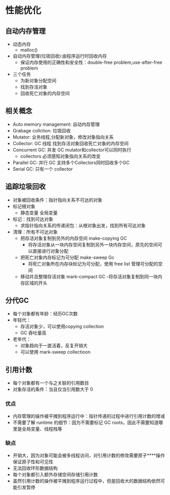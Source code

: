 # 性能优化

## 自动内存管理

 - 动态内存
    - malloc()
- 自动内存管理(垃圾回收):由程序运行时回收内存
    - 保证内存使用的正确性和安全性：double-free problem,use-after-free problem
- 三个任务
    - 为新对象分配空间
    - 找到存活对象
    - 回收死亡对象的内存空间


## 相关概念


- Auto memory management: 自动内存管理
- Grabage collction: 垃圾回收
- Mutator: 业务线程,分配新对象，修改对象指向关系
- Collector: GC 线程  找到存活对象回收死亡对象的内存空间
- Concurrent GC: 并发 GC mutator和collector可以同时执行
    - collectors 必须感知对象指向关系的改变
- Parallel GC: 并行 GC  支持多个Collectors同时回收多个GC
- Serial GC: 只有一个 collector

## 追踪垃圾回收

- 对象被回收条件：指针指向关系不可达的对象
- 标记根对象
    - 静态变量 全局变量
- 标记：找到可达对象
    - 求指针指向关系的传递闭包：从根对象出发，找到所有可达对象
- 清理：所有不可达对象
    - 把存活对象复制到另外的内存空间 make-copying GC
         - 将存活对象从一块内存空间复制到另外一块内存空间，原先的空间可以直接进行对象分配
    - 把死亡对象内存标记为可分配  make-sweep Gc 
        - 将死亡对象所在内存块标记为可分配，使用 free list 管理可分配的空间
    - 移动并且整理存活对象  mark-compact GC 
        -将存活对象复制到同一块内存区域的开头
    
## 分代GC

- 每个对象都有年龄：经历GC次数
- 年轻代：
    - 存活对象少，可以使用copying collection
    - GC 吞吐量高
- 老年代：
    - 对象趋向于一直活着，反复开销大
    - 可以使用 mark-sweep collectioon


## 引用计数

- 每个对象都有一个与之关联的引用数目
- 对象存活的条件：当且仅当引用数大于 0

### 优点
- 内存管理的操作被平摊到程序运行中：指针传递的过程中进行引用计数的增减
- 不需要了解 runtime 的细节：因为不需要标记 GC roots，因此不需要知道哪里是全局变量、线程栈等

### 缺点

- 开销大，因为对象可能会被多线程访问，对引用计数的修改需要原子****操作保证原子性和可见性
- 无法回收环形数据结构
- 每个对象都引入额外存储空间存储引用计数
- 虽然引用计数的操作被平摊到程序运行过程中，但是回收大的数据结构依然可能引发暂停



































